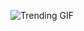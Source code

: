 ![Trending GIF](https://media0.giphy.com/media/v1.Y2lkPThiYjIxNzcydjRiamh6bzhqbnRxZHpjOGZxMmczanE4NTJ4bjd1bzJhZjZxNGRzeiZlcD12MV9naWZzX3NlYXJjaCZjdD1n/GfLyPobJEnWDBJOhye/giphy.gif)
